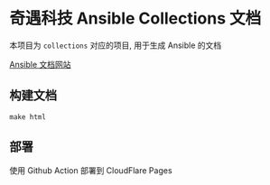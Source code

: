 # 奇遇科技 Ansible Collections 文档

本项目为 `collections` 对应的项目, 用于生成 Ansible 的文档

[Ansible 文档网站](https://ansible.qiyutech.tech/)

## 构建文档

```shell
make html
```

## 部署

使用 Github Action 部署到 CloudFlare Pages


